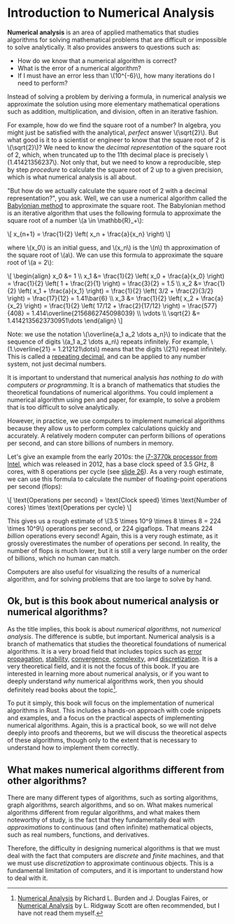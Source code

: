 # Introduction to Numerical Analysis

**Numerical analysis** is an area of applied mathematics that studies algorithms for solving mathematical problems that are difficult or impossible to solve analytically. It also provides answers to questions such as:

- How do we know that a numerical algorithm is correct?
- What is the error of a numerical algorithm?
- If I must have an error less than \\(10^{-6}\\), how many iterations do I need to perform?

Instead of solving a problem by deriving a formula, in numerical analysis we approximate the solution using more elementary mathematical operations such as addition, multiplication, and division, often in an iterative fashion.

For example, how do we find the square root of a number? In algebra, you might just be satisfied with the analytical, *perfect* answer \\(\sqrt{2}\\). But what good is it to a scientist or engineer to know that the square root of 2 is \\(\sqrt{2}\\)? We need to know the *decimal representation* of the square root of 2, which, when truncated up to the 11th decimal place is precisely \\(1.41421356237\\). Not only that, but we need to know a reproducible, step by step *procedure* to calculate the square root of 2 up to a given precision, which is what numerical analysis is all about.

"But how do we actually calculate the square root of 2 with a decimal representation?", you ask. Well, we can use a numerical algorithm called the [Babylonian method](https://en.wikipedia.org/wiki/Methods_of_computing_square_roots#Babylonian_method) to approximate the square root. The Babylonian method is an iterative algorithm that uses the following formula to approximate the square root of a number \\(a \in \mathbb{R}_+\\):

\\[
x_{n+1} = \frac{1}{2} \left( x_n + \frac{a}{x_n} \right)
\\]

where \\(x_0\\) is an initial guess, and \\(x_n\\) is the \\(n\\) th approximation of the square root of \\(a\\). We can use this formula to approximate the square root of \\(a = 2\\):

\\[
\begin{align}
x_0 &= 1 \\\\
x_1 &= \frac{1}{2} \left( x_0 + \frac{a}{x_0} \right) = \frac{1}{2} \left( 1 + \frac{2}{1} \right) = \frac{3}{2} = 1.5 \\\\
x_2 &= \frac{1}{2} \left( x_1 + \frac{a}{x_1} \right) = \frac{1}{2} \left( 3/2 + \frac{2}{3/2} \right) = \frac{17}{12} = 1.41\bar{6} \\\\
x_3 &= \frac{1}{2} \left( x_2 + \frac{a}{x_2} \right) = \frac{1}{2} \left( 17/12 + \frac{2}{17/12} \right) = \frac{577}{408} = 1.414\overline{2156862745098039} \\\\
\vdots \\\\
\sqrt{2} &= 1.4142135623730951\dots
\end{align}
\\]

Note: we use the notation \\(\overline{a_1 a_2 \dots a_n}\\) to indicate that the sequence of digits \\(a_1 a_2 \dots a_n\\) repeats infinitely. For example, \\(1.\overline{21} = 1.212121\dots\\) means that the digits \\(21\\) repeat infinitely. This is called a [repeating decimal](https://en.wikipedia.org/wiki/Repeating_decimal), and can be applied to any number system, not just decimal numbers.

It is important to understand that numerical analysis *has nothing to do with computers or programming*. It is a branch of mathematics that studies the theoretical foundations of numerical algorithms. You could implement a numerical algorithm using pen and paper, for example, to solve a problem that is too difficult to solve analytically.

However, in practice, we use computers to implement numerical algorithms because they allow us to perform complex calculations quickly and accurately. A relatively modern computer can perform billions of operations per second, and can store billions of numbers in memory.

Let's give an example from the early 2010s: the [i7-3770k processor from Intel](https://ark.intel.com/content/www/us/en/ark/products/65523/intel-core-i7-3770k-processor-8m-cache-up-to-3-90-ghz.html), which was released in 2012, has a base clock speed of 3.5 GHz, 8 cores, with 8 operations per cycle (see [slide 26](http://media.wix.com/ugd/e53cc7_d9d115bb3548496481e893af130cf943.pdf)). As a very rough estimate, we can use this formula to calculate the number of floating-point operations per second (flops):

\\[
\text{Operations per second} = \text{Clock speed} \times \text{Number of cores} \times \text{Operations per cycle}
\\]

This gives us a rough estimate of \\(3.5 \times 10^9 \times 8 \times 8 = 224 \times 10^9\\) operations per second, or 224 gigaflops. That means 224 *billion* operations every second! Again, this is a very rough estimate, as it grossly overestimates the number of operations per second. In reality, the number of flops is much lower, but it is still a very large number on the order of billions, which no human can match.

Computers are also useful for visualizing the results of a numerical algorithm, and for solving problems that are too large to solve by hand.

## Ok, but is this book about numerical analysis or numerical algorithms?

As the title implies, this book is about *numerical algorithms*, not *numerical analysis*. The difference is subtle, but important. Numerical analysis is a branch of mathematics that studies the theoretical foundations of numerical algorithms. It is a very broad field that includes topics such as [error propagation](https://en.wikipedia.org/wiki/Numerical_analysis#Generation_and_propagation_of_errors), [stability](https://en.wikipedia.org/wiki/Numerical_stability), [convergence](https://en.wikipedia.org/wiki/Convergence_(mathematics)), [complexity](https://en.wikipedia.org/wiki/Computational_complexity_theory#Continuous_complexity_theory), and [discretization](https://en.wikipedia.org/wiki/Discretization). It is a very theoretical field, and it is not the focus of this book. If you are interested in learning more about numerical analysis, or if you want to deeply understand *why* numerical algorithms work, then you should definitely read books about the topic[^numerical-analysis-books].

To put it simply, this book will focus on the implementation of numerical algorithms in Rust. This includes a hands-on approach with code snippets and examples, and a focus on the practical aspects of implementing numerical algorithms. Again, this is a practical book, so we will not delve deeply into proofs and theorems, but we will discuss the theoretical aspects of these algorithms, though only to the extent that is necessary to understand how to implement them correctly.

## What makes numerical algorithms different from other algorithms?

There are many different types of algorithms, such as sorting algorithms, graph algorithms, search algorithms, and so on. What makes numerical algorithms different from regular algorithms, and what makes them noteworthy of study, is the fact that they fundamentally deal with *approximations* to continuous (and often infinite) mathematical objects, such as real numbers, functions, and derivatives.

Therefore, the difficulty in designing numerical algorithms is that we must deal with the fact that computers are *discrete* and *finite* machines, and that we must use *discretization* to approximate continuous objects. This is a fundamental limitation of computers, and it is important to understand how to deal with it.

[^numerical-analysis-books]: [Numerical Analysis](https://www.amazon.com/Numerical-Analysis-Richard-L-Burden/dp/1305253663) by Richard L. Burden and J. Douglas Faires, or [Numerical Analysis](http://people.cs.uchicago.edu/~ridg/newna/nalrs.pdf) by L. Ridgway Scott are often recommended, but I have not read them myself.
